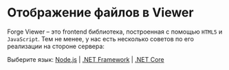 # Отображение файлов в Viewer

Forge Viewer – это frontend библиотека, построенная с помощью `HTML5` и `JavaScript`. Тем не менее, у нас есть несколько советов по его реализации на стороне сервера:

Выберите язык: [Node.js](viewer/3legged/nodejs) | [.NET Framework](viewer/3legged/net) | [.NET Core](viewer/3legged/netcore)
